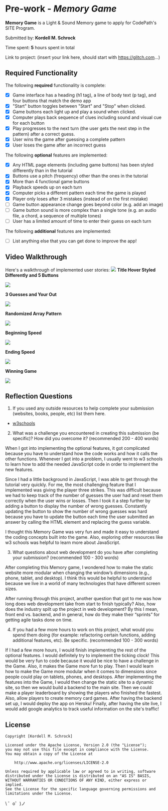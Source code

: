 # Pre-work - *Memory Game*

**Memory Game** is a Light & Sound Memory game to apply for CodePath's SITE Program. 

Submitted by: **Kordell M. Schrock**

Time spent: **5** hours spent in total

Link to project: (insert your link here, should start with https://glitch.com...)

## Required Functionality

The following **required** functionality is complete:

* [X] Game interface has a heading (h1 tag), a line of body text (p tag), and four buttons that match the demo app
* [X] "Start" button toggles between "Start" and "Stop" when clicked. 
* [X] Game buttons each light up and play a sound when clicked. 
* [X] Computer plays back sequence of clues including sound and visual cue for each button
* [X] Play progresses to the next turn (the user gets the next step in the pattern) after a correct guess. 
* [X] User wins the game after guessing a complete pattern
* [X] User loses the game after an incorrect guess

The following **optional** features are implemented:

* [X] Any HTML page elements (including game buttons) has been styled differently than in the tutorial
* [X] Buttons use a pitch (frequency) other than the ones in the tutorial
* [X] More than 4 functional game buttons
* [X] Playback speeds up on each turn
* [X] Computer picks a different pattern each time the game is played
* [X] Player only loses after 3 mistakes (instead of on the first mistake)
* [ ] Game button appearance change goes beyond color (e.g. add an image)
* [ ] Game button sound is more complex than a single tone (e.g. an audio file, a chord, a sequence of multiple tones)
* [ ] User has a limited amount of time to enter their guess on each turn

The following **additional** features are implemented:

- [ ] List anything else that you can get done to improve the app!

## Video Walkthrough

Here's a walkthrough of implemented user stories:
![](your-link-here)
**Title Hover Styled Differently and 5 Buttons**

![](https://i.imgur.com/rf1oYo7.gif)

**3 Guesses and Your Out**

![](https://i.imgur.com/JpuJEXt.gif)

**Randomized Array Pattern**

![](https://i.imgur.com/0TFbuBa.gif)

**Beginning Speed**

![](https://i.imgur.com/keexhcl.gif)

**Ending Speed**

![](https://i.imgur.com/0y3ToNo.gif)

**Winning Game**

![](https://i.imgur.com/0beKKiP.gif)


## Reflection Questions
1. If you used any outside resources to help complete your submission (websites, books, people, etc) list them here. 

*  [w3schools](https://www.w3schools.com/)

2. What was a challenge you encountered in creating this submission (be specific)? How did you overcome it? (recommended 200 - 400 words) 

When I got into implementing the optional features, it got complicated because you have to understand how the code works and how it calls the other functions. Whenever I got into a problem, I usually went to w3 schools to learn how to add the needed JavaScript code in order to implement the new features. 

Since I had a little background in JavaScript, I was able to get through the tutorial very quickly. For me, the most challenging feature that I implemented was giving the player three strikes. This was difficult because we had to keep track of the number of guesses the user had and reset them correctly when the user wins or losses. Then I took it a step further by adding a button to display the number of wrong guesses. Constantly updating the button to show the number of wrong guesses was hard because you have to update the button each time the user submitted an answer by calling the HTML element and replacing the guess variable. 

I thought this Memory Game was very fun and made it easy to understand the coding concepts built into the game. Also, exploring other resources like w3 schools was helpful to learn more about JavaScript.

3. What questions about web development do you have after completing your submission? (recommended 100 - 300 words) 

After completing this Memory game, I wondered how to make the static website more modular when changing the window’s dimensions (e.g., phone, tablet, and desktop). I think this would be helpful to understand because we live in a world of many technologies that have different screen sizes.

After running through this project, another question that got to me was how long does web development take from start to finish typically? Also, how does the industry spilt up the project in web development? By this I mean, front end vs. backend, and in general, how do they make their “sprints” for getting agile tasks done on time. 

4. If you had a few more hours to work on this project, what would you spend them doing (for example: refactoring certain functions, adding additional features, etc). Be specific. (recommended 100 - 300 words) 

If I had a few more hours, I would finish implementing the rest of the optional features. I would definitely try to implement the ticking clock! This would be very fun to code because it would be nice to have a challenge in the Game. Also, it makes the Game more fun to play. Then I would learn how to make the Game more modular when it comes to dimensions since people could play on tablets, phones, and desktops. After implementing the features into the Game, I would then change the static site to a dynamic site, so then we would build a backend to the main site. Then we could make a player leaderboard by showing the players who finished the fastest. Also, allow players to create memory card games. After having the backend set up, I would deploy the app on Heroku! Finally, after having the site live, I would add google analytics to track useful information on the site's traffic!



## License

    Copyright [Kordell M. Schrock]

    Licensed under the Apache License, Version 2.0 (the "License");
    you may not use this file except in compliance with the License.
    You may obtain a copy of the License at

        http://www.apache.org/licenses/LICENSE-2.0

    Unless required by applicable law or agreed to in writing, software
    distributed under the License is distributed on an "AS IS" BASIS,
    WITHOUT WARRANTIES OR CONDITIONS OF ANY KIND, either express or implied.
    See the License for the specific language governing permissions and
    limitations under the License.

\ ゜o゜)ノ
